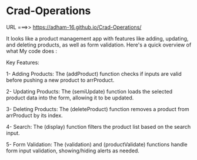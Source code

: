 # Crad-Operations

URL ===>> https://adham-16.github.io/Crad-Operations/

It looks like a product management app with features like adding, updating, and deleting products, as well as form validation. Here's a quick overview of what My code does :

Key Features:

1- Adding Products:
  The (addProduct) function checks if inputs are valid before pushing a new product to arrProduct.
  
2- Updating Products: 
  The (semiUpdate) function loads the selected product data into the form, allowing it to be updated.
  
3- Deleting Products: 
  The (deleteProduct) function removes a product from arrProduct by its index.
  
4- Search: 
  The (display) function filters the product list based on the search input.
  
5- Form Validation: 
  The (validation) and (productValidate) functions handle form input validation, showing/hiding alerts as needed.
